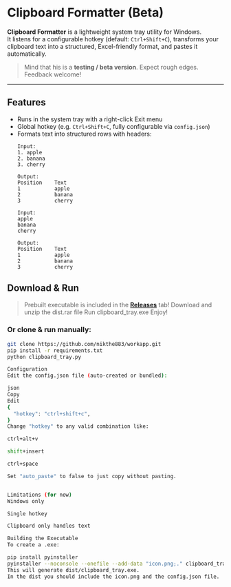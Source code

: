 
# Clipboard Formatter (Beta)

**Clipboard Formatter** is a lightweight system tray utility for Windows.  
It listens for a configurable hotkey (default: `Ctrl+Shift+C`), transforms your clipboard text into a structured, Excel-friendly format, and pastes it automatically.

> Mind that his is a **testing / beta version**. Expect rough edges. Feedback welcome!

---

## Features

- Runs in the system tray with a right-click Exit menu
- Global hotkey (e.g. `Ctrl+Shift+C`, fully configurable via `config.json`)
- Formats text into structured rows with headers:
    ```
    Input:
    1. apple
    2. banana
    3. cherry

    Output:
    Position    Text
    1           apple
    2           banana
    3           cherry
    ```
    ```
    Input:
    apple
    banana
    cherry

    Output:
    Position    Text
    1           apple
    2           banana
    3           cherry
    ```

## Download & Run

> Prebuilt executable is included in the [**Releases**](../../releases) tab!
> Download and unzip the dist.rar file
> Run clipboard_tray.exe
> Enjoy!

### Or clone & run manually:
```bash
git clone https://github.com/nikthe883/workapp.git
pip install -r requirements.txt
python clipboard_tray.py

Configuration
Edit the config.json file (auto-created or bundled):

json
Copy
Edit
{
  "hotkey": "ctrl+shift+c",
}
Change "hotkey" to any valid combination like:

ctrl+alt+v

shift+insert

ctrl+space

Set "auto_paste" to false to just copy without pasting.


Limitations (for now)
Windows only

Single hotkey

Clipboard only handles text

Building the Executable
To create a .exe:

pip install pyinstaller
pyinstaller --noconsole --onefile --add-data "icon.png;." clipboard_tray.py
This will generate dist/clipboard_tray.exe.
In the dist you should include the icon.png and the config.json file.

